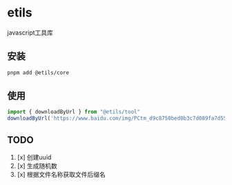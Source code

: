 # etils
javascript工具库


## 安装

```bash
pnpm add @etils/core
```

## 使用

``` ts
import { downloadByUrl } from "@etils/tool"
downloadByUrl('https://www.baidu.com/img/PCtm_d9c8750bed0b3c7d089fa7d55720d6cf.png', 'baidu.png')
```

<!-- 更多功能列表，请参阅 [functions list](/core/store/)。 -->

## TODO
1. [x] 创建uuid
2. [x] 生成随机数
3. [x] 根据文件名称获取文件后缀名

